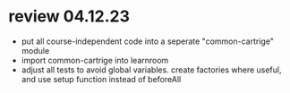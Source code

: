 # review 04.12.23

- put all course-independent code into a seperate "common-cartrige" module
- import common-cartrige into learnroom
- adjust all tests to avoid global variables. create factories where useful, and use setup function instead of beforeAll